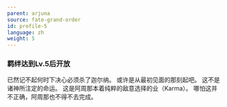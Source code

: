 ```yaml
---
parent: arjuna
source: fate-grand-order
id: profile-5
language: zh
weight: 5
---
```


### 羁绊达到Lv.5后开放

已然记不起何时下决心必须杀了迦尔纳。
或许是从最初见面的那刻起吧。
这不是诸神所注定的命运。
这是阿周那本着纯粹的敌意选择的业（Karma）。
哪怕这并不正确，阿周那也不得不去完成。
